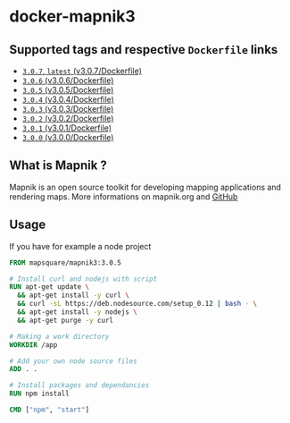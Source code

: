 # docker-mapnik3

## Supported tags and respective `Dockerfile` links

* [`3.0.7`, `latest` (v3.0.7/Dockerfile)](https://github.com/mapsquare/docker-mapnik3/tree/master/v3.0.7)
* [`3.0.6` (v3.0.6/Dockerfile)](https://github.com/mapsquare/docker-mapnik3/tree/master/v3.0.6)
* [`3.0.5` (v3.0.5/Dockerfile)](https://github.com/mapsquare/docker-mapnik3/tree/master/v3.0.5)
* [`3.0.4` (v3.0.4/Dockerfile)](https://github.com/mapsquare/docker-mapnik3/tree/master/v3.0.4)
* [`3.0.3` (v3.0.3/Dockerfile)](https://github.com/mapsquare/docker-mapnik3/tree/master/v3.0.3)
* [`3.0.2` (v3.0.2/Dockerfile)](https://github.com/mapsquare/docker-mapnik3/tree/master/v3.0.2)
* [`3.0.1` (v3.0.1/Dockerfile)](https://github.com/mapsquare/docker-mapnik3/tree/master/v3.0.1)
* [`3.0.0` (v3.0.0/Dockerfile)](https://github.com/mapsquare/docker-mapnik3/tree/master/v3.0.0)

## What is Mapnik ?
Mapnik is an open source toolkit for developing mapping applications and rendering maps. 
More informations on mapnik.org and [GitHub](https://github.com/mapnik/mapnik)

## Usage
If you have for example a node project
```Dockerfile
FROM mapsquare/mapnik3:3.0.5

# Install curl and nodejs with script
RUN apt-get update \
  && apt-get install -y curl \
  && curl -sL https://deb.nodesource.com/setup_0.12 | bash - \
  && apt-get install -y nodejs \
  && apt-get purge -y curl

# Making a work directory
WORKDIR /app

# Add your own node source files
ADD . .

# Install packages and dependancies
RUN npm install

CMD ["npm", "start"]

```
